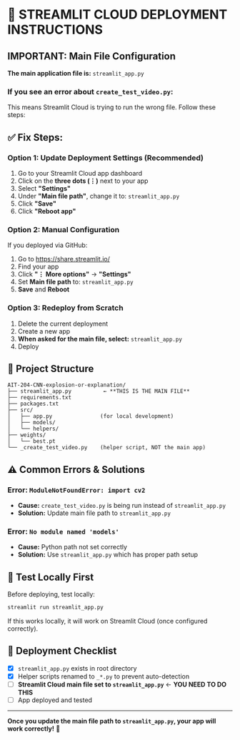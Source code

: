 # 🚨 STREAMLIT CLOUD DEPLOYMENT INSTRUCTIONS

## **IMPORTANT: Main File Configuration**

**The main application file is:** `streamlit_app.py`

### If you see an error about `create_test_video.py`:

This means Streamlit Cloud is trying to run the wrong file. Follow these steps:

## ✅ **Fix Steps:**

### **Option 1: Update Deployment Settings (Recommended)**

1. Go to your Streamlit Cloud app dashboard
2. Click on the **three dots (⋮)** next to your app
3. Select **"Settings"**
4. Under **"Main file path"**, change it to: `streamlit_app.py`
5. Click **"Save"**
6. Click **"Reboot app"**

### **Option 2: Manual Configuration**

If you deployed via GitHub:

1. Go to https://share.streamlit.io/
2. Find your app
3. Click **"⋮ More options"** → **"Settings"**
4. Set **Main file path** to: `streamlit_app.py`
5. **Save** and **Reboot**

### **Option 3: Redeploy from Scratch**

1. Delete the current deployment
2. Create a new app
3. **When asked for the main file, select:** `streamlit_app.py`
4. Deploy

## 📁 **Project Structure**

```
AIT-204-CNN-explosion-or-explanation/
├── streamlit_app.py          ← **THIS IS THE MAIN FILE**
├── requirements.txt
├── packages.txt
├── src/
│   ├── app.py               (for local development)
│   ├── models/
│   └── helpers/
├── weights/
│   └── best.pt
└── _create_test_video.py    (helper script, NOT the main app)
```

## ⚠️ **Common Errors & Solutions**

### Error: `ModuleNotFoundError: import cv2`
- **Cause:** `create_test_video.py` is being run instead of `streamlit_app.py`
- **Solution:** Update main file path to `streamlit_app.py`

### Error: `No module named 'models'`
- **Cause:** Python path not set correctly
- **Solution:** Use `streamlit_app.py` which has proper path setup

## 🧪 **Test Locally First**

Before deploying, test locally:

```bash
streamlit run streamlit_app.py
```

If this works locally, it will work on Streamlit Cloud (once configured correctly).

## 📝 **Deployment Checklist**

- [x] `streamlit_app.py` exists in root directory
- [x] Helper scripts renamed to `_*.py` to prevent auto-detection
- [ ] **Streamlit Cloud main file set to `streamlit_app.py`** ← **YOU NEED TO DO THIS**
- [ ] App deployed and tested

---

**Once you update the main file path to `streamlit_app.py`, your app will work correctly!** 🎉
